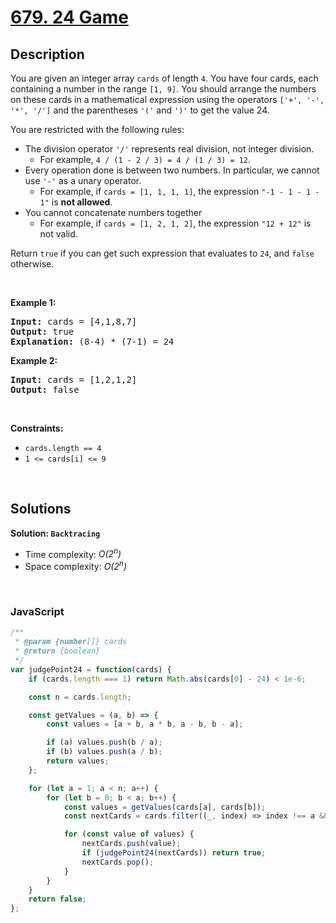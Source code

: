 # [679. 24 Game](https://leetcode.com/problems/24-game)

## Description

<div class="elfjS" data-track-load="description_content"><p>You are given an integer array <code>cards</code> of length <code>4</code>. You have four cards, each containing a number in the range <code>[1, 9]</code>. You should arrange the numbers on these cards in a mathematical expression using the operators <code>['+', '-', '*', '/']</code> and the parentheses <code>'('</code> and <code>')'</code> to get the value 24.</p>

<p>You are restricted with the following rules:</p>

<ul>
	<li>The division operator <code>'/'</code> represents real division, not integer division.
	<ul>
		<li>For example, <code>4 / (1 - 2 / 3) = 4 / (1 / 3) = 12</code>.</li>
	</ul>
	</li>
	<li>Every operation done is between two numbers. In particular, we cannot use <code>'-'</code> as a unary operator.
	<ul>
		<li>For example, if <code>cards = [1, 1, 1, 1]</code>, the expression <code>"-1 - 1 - 1 - 1"</code> is <strong>not allowed</strong>.</li>
	</ul>
	</li>
	<li>You cannot concatenate numbers together
	<ul>
		<li>For example, if <code>cards = [1, 2, 1, 2]</code>, the expression <code>"12 + 12"</code> is not valid.</li>
	</ul>
	</li>
</ul>

<p>Return <code>true</code> if you can get such expression that evaluates to <code>24</code>, and <code>false</code> otherwise.</p>

<p>&nbsp;</p>
<p><strong class="example">Example 1:</strong></p>

<pre><strong>Input:</strong> cards = [4,1,8,7]
<strong>Output:</strong> true
<strong>Explanation:</strong> (8-4) * (7-1) = 24
</pre>

<p><strong class="example">Example 2:</strong></p>

<pre><strong>Input:</strong> cards = [1,2,1,2]
<strong>Output:</strong> false
</pre>

<p>&nbsp;</p>
<p><strong>Constraints:</strong></p>

<ul>
	<li><code>cards.length == 4</code></li>
	<li><code>1 &lt;= cards[i] &lt;= 9</code></li>
</ul>
</div>

<p>&nbsp;</p>

## Solutions

**Solution: `Backtracing`**
- Time complexity: <em>O(2<sup>n</sup>)</em>
- Space complexity: <em>O(2<sup>n</sup>)</em>

<p>&nbsp;</p>

### **JavaScript**

```js
/**
 * @param {number[]} cards
 * @return {boolean}
 */
var judgePoint24 = function(cards) {
    if (cards.length === 1) return Math.abs(cards[0] - 24) < 1e-6;

    const n = cards.length;

    const getValues = (a, b) => {
        const values = [a + b, a * b, a - b, b - a];

        if (a) values.push(b / a);
        if (b) values.push(a / b);
        return values;
    };

    for (let a = 1; a < n; a++) {
        for (let b = 0; b < a; b++) {
            const values = getValues(cards[a], cards[b]);
            const nextCards = cards.filter((_, index) => index !== a && index !== b);

            for (const value of values) {
                nextCards.push(value);
                if (judgePoint24(nextCards)) return true;
                nextCards.pop();
            }
        }
    }
    return false;
};
```
